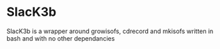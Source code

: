 # SlacK3b
SlacK3b is a wrapper around growisofs, cdrecord and mkisofs written in bash and with no other dependancies
